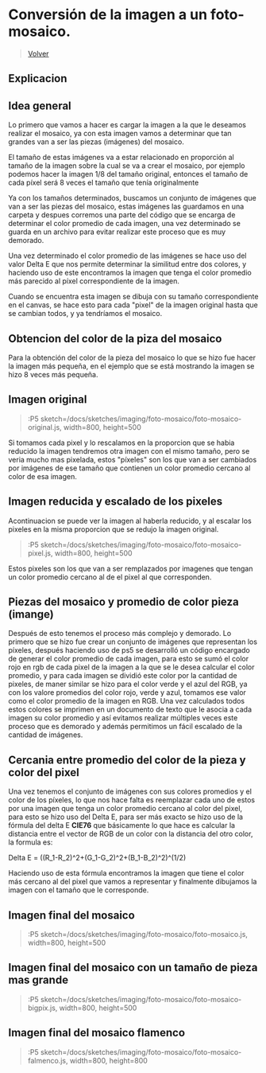 # Conversión de la imagen a un foto-mosaico.

> [Volver](/docs/workshops/imaging-software)

## Explicacion

## Idea general
Lo primero que vamos a hacer es cargar la imagen a la que le deseamos realizar el mosaico, ya con esta imagen vamos a determinar que tan grandes van a ser las piezas (imágenes) del mosaico.
 
El tamaño de estas imágenes va a estar relacionado en proporción al tamaño de la imagen sobre la cual se va a crear el mosaico, por ejemplo podemos hacer la imagen 1/8 del tamaño original, entonces el tamaño de cada píxel será 8 veces el tamaño que tenía originalmente
 
Ya con los tamaños determinados, buscamos un conjunto de imágenes que van a ser las piezas del mosaico, estas imágenes las guardamos en una carpeta y despues corremos una parte del código que se encarga de determinar el color promedio de cada imagen, una vez determinado se guarda en un archivo para evitar realizar este proceso que es muy demorado.
 
Una vez determinado el color promedio de las imágenes se hace uso del valor Delta E que nos permite determinar la similitud entre dos colores, y haciendo uso de este encontramos la imagen que tenga el color promedio más parecido al píxel correspondiente de la imagen.
 
Cuando se encuentra esta imagen se dibuja con su tamaño correspondiente en el canvas, se hace esto para cada "pixel" de la imagen original hasta que se cambian todos, y ya tendríamos el mosaico.

## Obtencion del color de la piza del mosaico

Para la obtención del color de la pieza del mosaico lo que se hizo fue hacer la imagen más pequeña, en el ejemplo que se está mostrando la imagen se hizo 8 veces más pequeña.

## Imagen original
> :P5 sketch=/docs/sketches/imaging/foto-mosaico/foto-mosaico-original.js, width=800, height=500

Si tomamos cada pixel y lo rescalamos en la proporcion que se habia reducido la imagen tendremos otra imagen con el mismo tamaño, pero se veria mucho mas pixelada, estos "píxeles" son los que van a ser cambiados por imágenes de ese tamaño que contienen un color promedio cercano al color de esa imagen.

## Imagen reducida y escalado de los pixeles
Acontinuacion se puede ver la imagen al haberla reducido, y al escalar los pixeles en la misma proporcion que se redujo la imagen original.

> :P5 sketch=/docs/sketches/imaging/foto-mosaico/foto-mosaico-pixel.js, width=800, height=500

Estos pixeles son los que van a ser remplazados por imagenes que tengan un color promedio cercano al de el pixel al que corresponden.

## Piezas del mosaico y promedio de color pieza (imange)

Después de esto tenemos el proceso más complejo y demorado. Lo primero que se hizo fue crear un conjunto de imágenes que representan los píxeles, después haciendo uso de ps5 se desarrolló un código encargado de generar el color promedio de cada imagen, para esto se sumó el color rojo en rgb de cada pixel de la imagen a la que se le desea calcular el color promedio, y para cada imagen se dividió este color por la cantidad de pixeles, de maner similar se hizo para el color verde y el azul del RGB, ya con los valore promedios del color rojo, verde y azul, tomamos ese valor como el color promedio de la imagen en RGB. Una vez calculados todos estos colores se imprimen en un documento de texto que le asocia a cada imagen su color promedio y así evitamos realizar múltiples veces este proceso que es demorado y además permitimos un fácil escalado de la cantidad de imágenes.

## Cercania entre promedio del color de la pieza y color del pixel

Una vez tenemos el conjunto de imágenes con sus colores promedios y el color de los píxeles, lo que nos hace falta es reemplazar cada uno de estos por una imagen que tenga un color promedio cercano al color del pixel, para esto se hizo uso del Delta E, para ser más exacto se hizo uso de la fórmula del delta E **CIE76** que básicamente lo que hace es calcular la distancia entre el vector de RGB de un color con la distancia del otro color, la formula es:
 
Delta E = ((R_1-R_2)^2+(G_1-G_2)^2+(B_1-B_2)^2)^(1/2)
 
Haciendo uso de esta fórmula encontramos la imagen que tiene el color más cercano al del pixel que vamos a representar y finalmente dibujamos la imagen con el tamaño que le corresponde.

## Imagen final del mosaico 

> :P5 sketch=/docs/sketches/imaging/foto-mosaico/foto-mosaico.js, width=800, height=500

## Imagen final del mosaico con un tamaño de pieza mas grande
> :P5 sketch=/docs/sketches/imaging/foto-mosaico/foto-mosaico-bigpix.js, width=800, height=500

## Imagen final del mosaico flamenco
> :P5 sketch=/docs/sketches/imaging/foto-mosaico/foto-mosaico-falmenco.js, width=800, height=800